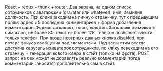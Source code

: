 React + redux + thunk + router.
Два экрана, на одном список сотрудников с аватарками (gravatar или whatever), имя, фамилия, должность.
При клике заходим на личную страничку, тут к предыдущим полям: адрес и 5 последних комментариев + форма добавления комментария.
Форма: заголовок, текст, телефон. Заголовок не менее 5 символов, не более 80, текст не более 128, телефон позволяет ввести только телефон.
При вводе неверных данных кнопка disabled, при потере фокуса сообщения под элементами.
Над всем этим всегда доступна карусель из аватарок сотрудников, по клику переходим на его страницу + генерация нового юзера в стейт (только на фроте).
POST запрос на бек может не добавлять реально комментарий, тогда комментарий заносится дополнительно сам в стейт.
